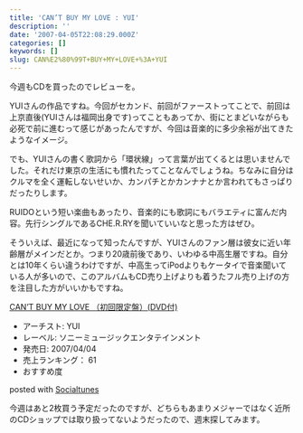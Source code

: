 ```yaml
---
title: 'CAN’T BUY MY LOVE : YUI'
description: ''
date: '2007-04-05T22:08:29.000Z'
categories: []
keywords: []
slug: CAN%E2%80%99T+BUY+MY+LOVE+%3A+YUI
---
```

今週もCDを買ったのでレビューを。

YUIさんの作品ですね。今回がセカンド、前回がファーストってことで、前回は上京直後(YUIさんは福岡出身です)ってこともあってか、街にとまどいながらも必死で前に進むって感じがあったんですが、今回は音楽的に多少余裕が出てきたようなイメージ。

でも、YUIさんの書く歌詞から「環状線」って言葉が出てくるとは思いませんでした。それだけ東京の生活にも慣れたってことなんでしょうね。ちなみに自分はクルマを全く運転しないせいか、カンパチとかカンナナとか言われてもさっぱりだったりします。

RUIDOという短い楽曲もあったり、音楽的にも歌詞にもバラエティに富んだ内容。先行シングルであるCHE.R.RYを聞いていいなと思った方はぜひ。

そういえば、最近になって知ったんですが、YUIさんのファン層は彼女に近い年齢層がメインだとか。つまり20歳前後であり、いわゆる中高生層ですね。自分とは10年くらい違うわけですが、中高生ってiPodよりもケータイで音楽聞いている人が多いので、このアルバムもCD売り上げよりも着うたフル売り上げの方を注目した方がいいかもですね。

[CAN’T BUY MY LOVE （初回限定盤）(DVD付)](http://www.amazon.co.jp/exec/obidos/ASIN/B000MZHT7K/mrchildrenonl-22/ref=nosim "CAN'T BUY MY LOVE （初回限定盤）(DVD付)")

*   アーチスト: YUI
*   レーベル: ソニーミュージックエンタテインメント
*   発売日: 2007/04/04
*   売上ランキング： 61
*   おすすめ度

posted with [Socialtunes](http://socialtunes.net)

今週はあと2枚買う予定だったのですが、どちらもあまりメジャーではなく近所のCDショップでは取り扱ってないようだったので、週末探してみます。